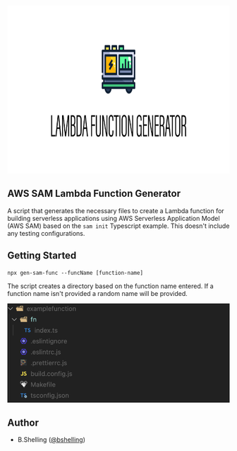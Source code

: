 <p align="center">
  <a href="#">
    <picture>
      <source media="(prefers-color-scheme: light)" srcset="https://github.com/bshelling/sam-function-generator/blob/main/images/generator.png">
      <img src="https://github.com/bshelling/sam-function-generator/blob/main/images/generator.png" height="380">
    </picture>
  </a>
</p>


## AWS SAM Lambda Function Generator
A script that generates the necessary files to create a Lambda function for building serverless applications using AWS Serverless Application Model (AWS SAM) based on the `sam init` Typescript example. This doesn't include any testing configurations.

## Getting Started
```
npx gen-sam-func --funcName [function-name]
```
The script creates a directory based on the function name entered. If a function name isn't provided  a random name will be provided.

![alt text](https://github.com/bshelling/sam-function-generator/blob/main/images/screenshot.png "Logo Title Text 1")


## Author
- B.Shelling ([@bshelling](https://twitter.com/bshelling))

